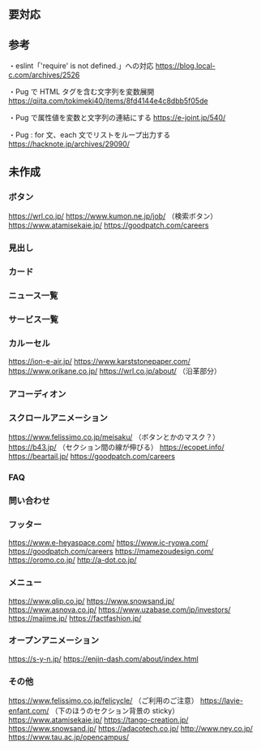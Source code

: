 ## 要対応

## 参考

・eslint「'require' is not defined.」への対応
https://blog.local-c.com/archives/2526

・Pug で HTML タグを含む文字列を変数展開
https://qiita.com/tokimeki40/items/8fd4144e4c8dbb5f05de

・Pug で属性値を変数と文字列の連結にする
https://e-joint.jp/540/

・Pug : for 文、each 文でリストをループ出力する
https://hacknote.jp/archives/29090/

## 未作成

### ボタン

https://wrl.co.jp/
https://www.kumon.ne.jp/job/ （検索ボタン）
https://www.atamisekaie.jp/
https://goodpatch.com/careers

### 見出し

### カード

### ニュース一覧

### サービス一覧

### カルーセル

https://ion-e-air.jp/
https://www.karststonepaper.com/
https://www.orikane.co.jp/
https://wrl.co.jp/about/ （沿革部分）

### アコーディオン

### スクロールアニメーション

https://www.felissimo.co.jp/meisaku/ （ボタンとかのマスク？）
https://b43.jp/ （セクション間の線が伸びる）
https://ecopet.info/
https://beartail.jp/
https://goodpatch.com/careers

### FAQ

### 問い合わせ

### フッター

https://www.e-heyaspace.com/
https://www.ic-ryowa.com/
https://goodpatch.com/careers
https://mamezoudesign.com/
https://oromo.co.jp/
http://a-dot.co.jp/

### メニュー

https://www.qlip.co.jp/
https://www.snowsand.jp/
https://www.asnova.co.jp/
https://www.uzabase.com/jp/investors/
https://majime.jp/
https://factfashion.jp/

### オープンアニメーション

https://s-y-n.jp/
https://enjin-dash.com/about/index.html

### その他

https://www.felissimo.co.jp/felicycle/ （ご利用のご注意）
https://lavie-enfant.com/ （下のほうのセクション背景の sticky）
https://www.atamisekaie.jp/
https://tango-creation.jp/
https://www.snowsand.jp/
https://adacotech.co.jp/
http://www.ney.co.jp/
https://www.tau.ac.jp/opencampus/
